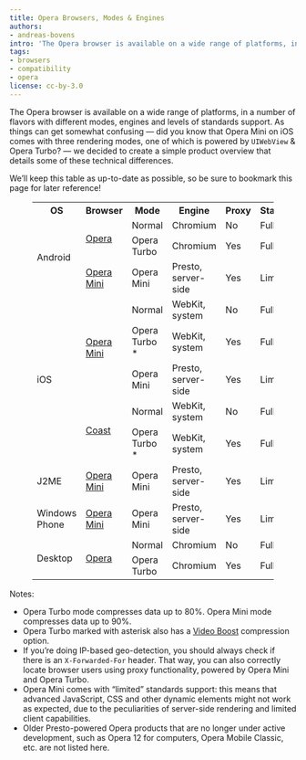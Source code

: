 ```yaml
---
title: Opera Browsers, Modes & Engines
authors:
- andreas-bovens
intro: 'The Opera browser is available on a wide range of platforms, in a number of flavors with different modes, engines and levels of standards support. As things can get somewhat confusing, we decided to create a simple product overview that details some of these technical differences.'
tags:
- browsers
- compatibility
- opera
license: cc-by-3.0
---
```


The Opera browser is available on a wide range of platforms, in a number of flavors with different modes, engines and levels of standards support. As things can get somewhat confusing — did you know that Opera Mini on iOS comes with three rendering modes, one of which is powered by `UIWebView` & Opera Turbo? — we decided to create a simple product overview that details some of these technical differences.

We’ll keep this table as up-to-date as possible, so be sure to bookmark this page for later reference!

<figure block="figure">

<table>
<tr>
	<th>OS</th>
	<th>Browser</th>
	<th>Mode</th>
	<th>Engine</th>
	<th>Proxy</th>
	<th>Standards</th>
</tr>
<tr>
	<td rowspan="3">Android</td>
	<td rowspan="2"><a href="https://play.google.com/store/apps/details?id=com.opera.browser">Opera</a></td>
	<td>Normal</td>
	<td>Chromium</td>
	<td>No</td>
	<td>Full</td>
</tr>
<tr>
	<td>Opera Turbo</td>
	<td>Chromium</td>
	<td>Yes</td>
	<td>Full</td>
</tr>
<tr>
	<td><a href="https://play.google.com/store/apps/details?id=com.opera.mini.native">Opera Mini</a></td>
	<td>Opera Mini</td>
	<td>Presto, server-side</td>
	<td>Yes</td>
	<td>Limited</td>
</tr>
<tr>
	<td rowspan="5">iOS</td>
	<td rowspan="3"><a href="https://itunes.apple.com/app/id363729560">Opera Mini</a></td>
	<td>Normal</td>
	<td>WebKit, system</td>
	<td>No</td>
	<td>Full</td>
</tr>
<tr>
	<td>Opera Turbo *</td>
	<td>WebKit, system</td>
	<td>Yes</td>
	<td>Full</td>
</tr>
<tr>
	<td>Opera Mini</td>
	<td>Presto, server-side</td>
	<td>Yes</td>
	<td>Limited</td>
</tr>
<tr>
	<td rowspan="2"><a href="https://itunes.apple.com/app/id674024845">Coast</a></td>
	<td>Normal</td>
	<td>WebKit, system</td>
	<td>No</td>
	<td>Full</td>
</tr>
<tr>
	<td>Opera Turbo *</td>
	<td>WebKit, system</td>
	<td>Yes</td>
	<td>Full</td>
</tr>
<tr>
	<td>J2ME</td>
	<td><a href="http://www.opera.com/mobile/mini/other">Opera Mini</a></td>
	<td>Opera Mini</td>
	<td>Presto, server-side</td>
	<td>Yes</td>
	<td>Limited</td>
</tr>
<tr>
	<td>Windows Phone</td>
	<td><a href="http://www.windowsphone.com/en-us/store/app/opera-mini-beta/b3bf000a-e004-4ecb-a8fb-9fc817cdab90">Opera Mini</a></td>
	<td>Opera Mini</td>
	<td>Presto, server-side</td>
	<td>Yes</td>
	<td>Limited</td>
</tr>
<tr>
	<td rowspan="2">Desktop</td>
	<td rowspan="2"><a href="http://www.opera.com/computer">Opera</a></td>
	<td>Normal</td>
	<td>Chromium</td>
	<td>No</td>
	<td>Full</td>
</tr>
<tr>
	<td>Opera Turbo</td>
	<td>Chromium</td>
	<td>Yes</td>
	<td>Full</td>
</tr>
</table>

</figure>

Notes:

- Opera Turbo mode compresses data up to 80%. Opera Mini mode compresses data up to 90%.
- Opera Turbo marked with asterisk also has a [Video Boost](http://blogs.opera.com/mobile/2014/11/new-opera-mini-for-iphone-ipad-less-buffering-free-download-appstore/) compression option.
- If you’re doing IP-based geo-detection, you should always check if there is an `X-Forwarded-For` header. That way, you can also correctly locate browser users using proxy functionality, powered by Opera Mini and Opera Turbo.
- Opera Mini comes with “limited” standards support: this means that advanced JavaScript, CSS and other dynamic elements might not work as expected, due to the peculiarities of server-side rendering and limited client capabilities.
- Older Presto-powered Opera products that are no longer under active development, such as Opera 12 for computers, Opera Mobile Classic, etc. are not listed here.
